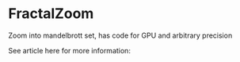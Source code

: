 # FractalZoom
Zoom into mandelbrott set, has code for GPU and arbitrary precision 

See article here for more information: 
